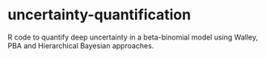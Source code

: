 # uncertainty-quantification
R code to quantify deep uncertainty in a beta-binomial model using Walley, PBA and Hierarchical Bayesian approaches.
